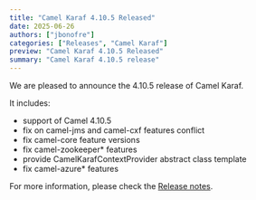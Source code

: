 ```yaml
---
title: "Camel Karaf 4.10.5 Released"
date: 2025-06-26
authors: ["jbonofre"]
categories: ["Releases", "Camel Karaf"]
preview: "Camel Karaf 4.10.5 Released"
summary: "Camel Karaf 4.10.5 release"
---
```


We are pleased to announce the 4.10.5 release of Camel Karaf.

It includes:
* support of Camel 4.10.5
* fix on camel-jms and camel-cxf features conflict
* fix camel-core feature versions
* fix camel-zookeeper* features
* provide CamelKarafContextProvider abstract class template
* fix camel-azure* features

For more information, please check the [Release notes](/releases/karaf-4.10.5/).
